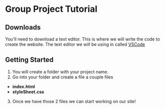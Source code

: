 # Group Project Tutorial 
## Downloads
You'll need to download a text editor. This is where we will write the code to create the website. The text editor we will be using in called [VSCode](https://code.visualstudio.com/)
## Getting Started
1. You will create a folder with your project name. 
2. Go into your folder and create a file a couple files
  - **index.html** 
  - **styleSheet.css**
3. Once we have those 2 files we can start working on our site!
